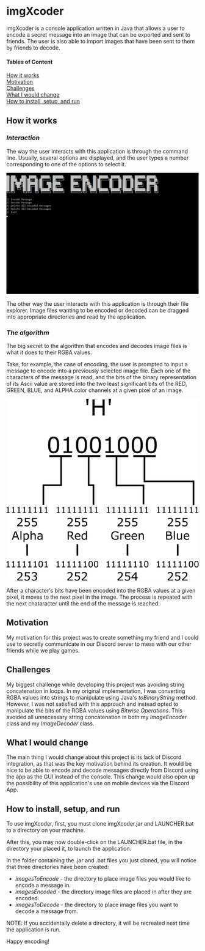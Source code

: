 # imgXcoder
imgXcoder is a console application written in Java that allows
a user to encode a secret message into an image that can be exported
and sent to friends. The user is also able to import images that have
been sent to them by friends to decode.

#### Tables of Content
[How it works](#how-it-works)  
[Motivation](#motivation)   
[Challenges](#challenges)   
[What I would change](#what-i-would-change)   
[How to install, setup, and run](#how-to-install-set-up-and-run) 

## How it works
### *Interaction*
The way the user interacts with this application is through the command line. Usually, several options are displayed, and the user types a number corresponding to one of the options to select it.

![Img](./images/interface.png)

The other way the user interacts with this application is through their file explorer. Image files wanting to be encoded or decoded can be dragged into appropriate directories and read by the application.

### *The algorithm*
The big secret to the algorithm that encodes and decodes image files is what it does to their RGBA values.

Take, for example, the case of encoding, the user is prompted to input a message to encode into a previously selected image file. Each one of the characters of the message is read, and the bits of the binary representation of its Ascii value are stored into the two least significant bits of the RED, GREEN, BLUE, and ALPHA color channels at a given pixel of an image. 

![Img](./images/algo-chart.png)

After a character's bits have been encoded into the RGBA values at a given pixel, it moves to the next pixel in the image. The process is repeated with the next chataracter until the end of the message is reached.

## Motivation
My motivation for this project was to create something 
my friend and I could use to secretly communicate in our 
Discord server to mess with our other friends while we play 
games.

## Challenges
My biggest challenge while developing this project was avoiding
string concatenation in loops. In my original implementation,
I was converting RGBA values into strings to manipulate using 
Java's *toBinaryString* method. However, I was not satisfied 
with this approach and instead opted to manipulate the bits of
the RGBA values using *Bitwise Operations*. This avoided all
unnecessary string concatenation in both my *ImageEncoder* class
and my *ImageDecoder* class.

## What I would change
The main thing I would change about this project is
its lack of Discord integration, as that was the key
motivation behind its creation. It would be nice
to be able to encode and decode messages directly from
Discord using the app as the GUI instead of the console. 
This change would also open up the possibility of this 
application's use on mobile devices via the Discord App.

## How to install, setup, and run
To use imgXcoder, first, you must clone imgXcoder.jar and
LAUNCHER.bat to a directory on your machine. 

After this, you may now double-click on the 
LAUNCHER.bat file, in the directory your placed it, to
launch the application.

In the folder containing the .jar and .bat files you just 
cloned, you will notice that three directories have been 
created:

* *imagesToEncode* - the directory to place image files you
        would like to encode a message in.
* *imagesEncoded* - the directory image files are placed 
        in after they are encoded.
* *imagesToDecode* - the directory to place image files you
        want to decode a message from.

NOTE: If you accidentally delete a directory, 
it will be recreated next time the application is run.

Happy encoding!